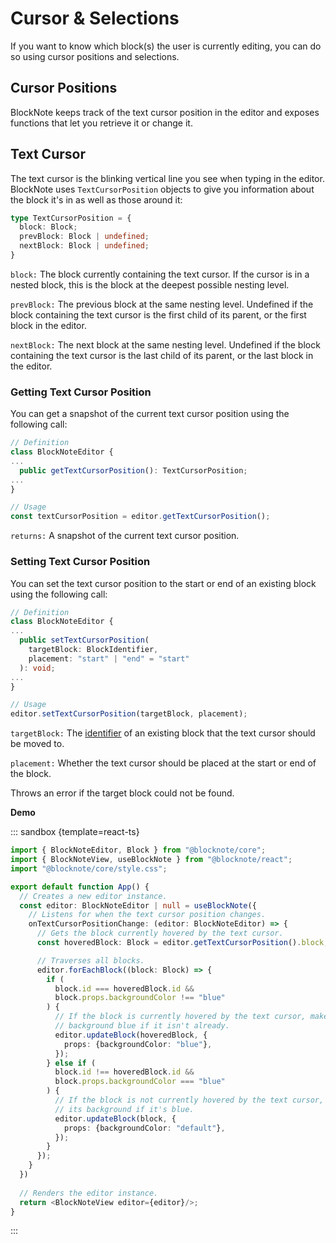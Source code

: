 # Cursor & Selections

If you want to know which block(s) the user is currently editing, you can do so using cursor positions and selections.

## Cursor Positions

BlockNote keeps track of the text cursor position in the editor and exposes functions that let you retrieve it or change it.

## Text Cursor

The text cursor is the blinking vertical line you see when typing in the editor. BlockNote uses `TextCursorPosition` objects to give you information about the block it's in as well as those around it:

```typescript
type TextCursorPosition = {
  block: Block;
  prevBlock: Block | undefined;
  nextBlock: Block | undefined;
}
```

`block:` The block currently containing the text cursor. If the cursor is in a nested block, this is the block at the deepest possible nesting level.

`prevBlock:` The previous block at the same nesting level. Undefined if the block containing the text cursor is the first child of its parent, or the first block in the editor.

`nextBlock:` The next block at the same nesting level. Undefined if the block containing the text cursor is the last child of its parent, or the last block in the editor.

### Getting Text Cursor Position

You can get a snapshot of the current text cursor position using the following call:

```typescript
// Definition
class BlockNoteEditor {
...
  public getTextCursorPosition(): TextCursorPosition;
...
}

// Usage
const textCursorPosition = editor.getTextCursorPosition();
```

`returns:` A snapshot of the current text cursor position.

### Setting Text Cursor Position

You can set the text cursor position to the start or end of an existing block using the following call:

```typescript
// Definition
class BlockNoteEditor {
...
  public setTextCursorPosition(
    targetBlock: BlockIdentifier, 
    placement: "start" | "end" = "start"
  ): void;
...
}

// Usage
editor.setTextCursorPosition(targetBlock, placement);
```

`targetBlock:` The [identifier](/docs/manipulating-blocks#block-identifiers) of an existing block that the text cursor should be moved to.

`placement:` Whether the text cursor should be placed at the start or end of the block.

Throws an error if the target block could not be found.

**Demo**

::: sandbox {template=react-ts}

```typescript /App.tsx
import { BlockNoteEditor, Block } from "@blocknote/core";
import { BlockNoteView, useBlockNote } from "@blocknote/react";
import "@blocknote/core/style.css";

export default function App() {
  // Creates a new editor instance.
  const editor: BlockNoteEditor | null = useBlockNote({
    // Listens for when the text cursor position changes.
    onTextCursorPositionChange: (editor: BlockNoteEditor) => {
      // Gets the block currently hovered by the text cursor.
      const hoveredBlock: Block = editor.getTextCursorPosition().block;

      // Traverses all blocks.
      editor.forEachBlock((block: Block) => {
        if (
          block.id === hoveredBlock.id &&
          block.props.backgroundColor !== "blue"
        ) {
          // If the block is currently hovered by the text cursor, makes its 
          // background blue if it isn't already.
          editor.updateBlock(hoveredBlock, {
            props: {backgroundColor: "blue"},
          });
        } else if (
          block.id !== hoveredBlock.id &&
          block.props.backgroundColor === "blue"
        ) {
          // If the block is not currently hovered by the text cursor, resets 
          // its background if it's blue.
          editor.updateBlock(block, {
            props: {backgroundColor: "default"},
          });
        }
      });
    }
  })
  
  // Renders the editor instance.
  return <BlockNoteView editor={editor}/>;
}
```

:::